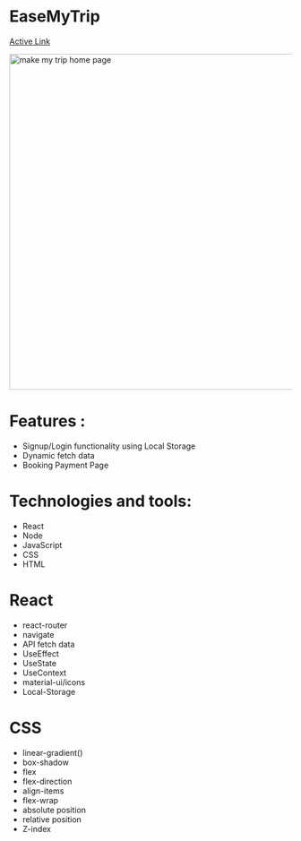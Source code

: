 # EaseMyTrip

[Active Link](https://www.google.com/url?sa=i&url=https%3A%2F%2Fmedium.com%2F%40niketnayan13%2Fcloning-easemytrip-com-a-little-functional-and-more-visual-clone-278c3624ea24&psig=AOvVaw3MM53xTlB3oEvisFiiw90w&ust=1700827417073000&source=images&cd=vfe&opi=89978449&ved=0CBIQjRxqFwoTCPjky4OK2oIDFQAAAAAdAAAAABAJ)

<img width="941" height="600" alt="make my trip home page" src="https://user-images.githubusercontent.com/69899151/227464865-f1b162d2-ca09-4231-83c1-1a6f69cf294a.png">


# Features :
+ Signup/Login functionality using Local Storage
+ Dynamic fetch data 
+ Booking Payment Page

# Technologies and tools:
+ React
+ Node
+ JavaScript
+ CSS
+ HTML

# React
+ react-router
+ navigate
+ API fetch data
+ UseEffect
+ UseState
+ UseContext
+ material-ui/icons
+ Local-Storage


# CSS
+ linear-gradient()
+ box-shadow
+ flex
+ flex-direction 
+ align-items
+ flex-wrap
+ absolute position
 + relative position
+ Z-index

